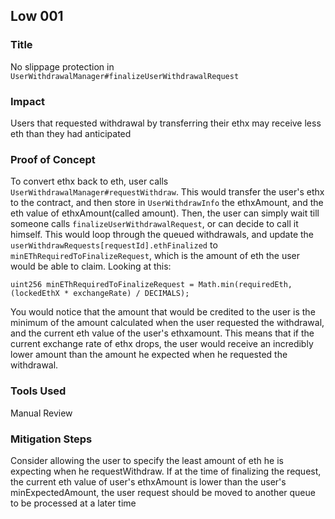 ## Low 001
### Title
No slippage protection in `UserWithdrawalManager#finalizeUserWithdrawalRequest`

### Impact 
Users that requested withdrawal by transferring their ethx may receive less eth than they had anticipated

### Proof of Concept
To convert ethx back to eth, user calls `UserWithdrawalManager#requestWithdraw`. This would transfer the user's ethx to the contract, and then store in `UserWithdrawInfo` the ethxAmount, and the eth value of ethxAmount(called amount).
Then, the user can simply wait till someone calls `finalizeUserWithdrawalRequest`, or can decide to call it himself. This would loop through the queued withdrawals, and update the `userWithdrawRequests[requestId].ethFinalized` to `minEThRequiredToFinalizeRequest`, which is the amount of eth the user would be able to claim.
Looking at this:
```solidity
uint256 minEThRequiredToFinalizeRequest = Math.min(requiredEth, (lockedEthX * exchangeRate) / DECIMALS);
```
You would notice that the amount that would be credited to the user is the minimum of the amount calculated when the user requested the withdrawal, and the current eth value of the user's ethxamount.
This means that if the current exchange rate of ethx drops, the user would receive an incredibly lower amount than the amount he expected when he requested the withdrawal.

### Tools Used
Manual Review

### Mitigation Steps
Consider allowing the user to specify the least amount of eth he is expecting when he requestWithdraw. If at the time of finalizing the request, the current eth value of user's ethxAmount is lower than the user's minExpectedAmount, the user request should be moved to another queue to be processed at a later time
